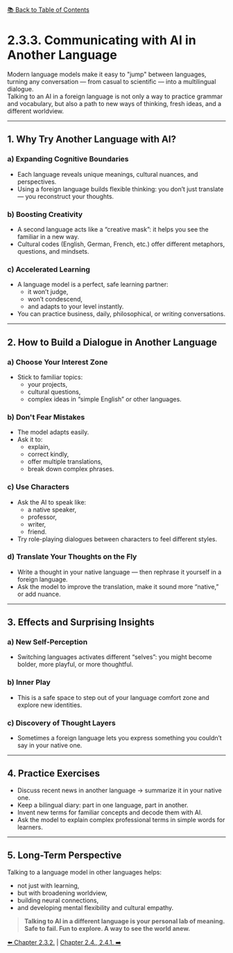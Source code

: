 [📚 Back to Table of Contents](../../README.md)

# 2.3.3. Communicating with AI in Another Language

Modern language models make it easy to "jump" between languages, turning any conversation — from casual to scientific — into a multilingual dialogue.  
Talking to an AI in a foreign language is not only a way to practice grammar and vocabulary, but also a path to new ways of thinking, fresh ideas, and a different worldview.

---

## 1. Why Try Another Language with AI?

### a) Expanding Cognitive Boundaries
- Each language reveals unique meanings, cultural nuances, and perspectives.  
- Using a foreign language builds flexible thinking: you don’t just translate — you reconstruct your thoughts.

### b) Boosting Creativity
- A second language acts like a “creative mask”: it helps you see the familiar in a new way.  
- Cultural codes (English, German, French, etc.) offer different metaphors, questions, and mindsets.

### c) Accelerated Learning
- A language model is a perfect, safe learning partner:
  - it won’t judge,
  - won’t condescend,
  - and adapts to your level instantly.
- You can practice business, daily, philosophical, or writing conversations.

---

## 2. How to Build a Dialogue in Another Language

### a) Choose Your Interest Zone
- Stick to familiar topics:
  - your projects,
  - cultural questions,
  - complex ideas in “simple English” or other languages.

### b) Don't Fear Mistakes
- The model adapts easily.
- Ask it to:
  - explain,
  - correct kindly,
  - offer multiple translations,
  - break down complex phrases.

### c) Use Characters
- Ask the AI to speak like:
  - a native speaker,
  - professor,
  - writer,
  - friend.
- Try role-playing dialogues between characters to feel different styles.

### d) Translate Your Thoughts on the Fly
- Write a thought in your native language — then rephrase it yourself in a foreign language.  
- Ask the model to improve the translation, make it sound more “native,” or add nuance.

---

## 3. Effects and Surprising Insights

### a) New Self-Perception
- Switching languages activates different “selves”: you might become bolder, more playful, or more thoughtful.

### b) Inner Play
- This is a safe space to step out of your language comfort zone and explore new identities.

### c) Discovery of Thought Layers
- Sometimes a foreign language lets you express something you couldn’t say in your native one.

---

## 4. Practice Exercises

- Discuss recent news in another language → summarize it in your native one.
- Keep a bilingual diary: part in one language, part in another.
- Invent new terms for familiar concepts and decode them with AI.
- Ask the model to explain complex professional terms in simple words for learners.

---

## 5. Long-Term Perspective

Talking to a language model in other languages helps:
- not just with learning,
- but with broadening worldview,
- building neural connections,
- and developing mental flexibility and cultural empathy.

> **Talking to AI in a different language is your personal lab of meaning. Safe to fail. Fun to explore. A way to see the world anew.**

[⬅️ Chapter 2.3.2.](chapter232.md)  |  [Chapter 2.4., 2.4.1. ➡️](chapter241.md)
